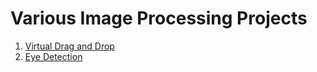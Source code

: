 # Various Image Processing Projects

1. [Virtual Drag and Drop](https://github.com/dishamodi0910/MindWave/tree/Drag_Drop/ImageProcessing/Projects/Virtual_Drag_Drop)
2. [Eye Detection](https://github.com/dishamodi0910/MindWave/tree/Drag_Drop/ImageProcessing/Projects/Eye%20Detection)